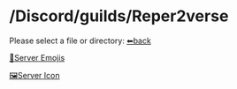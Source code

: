 # /Discord/guilds/Reper2verse
Please select a file or directory:
[⬅back](https://reper2.github.io/Downloadable-Files/md/Discord/guilds/guilds)

[📁Server Emojis](https://reper2.github.io/Downloadable-Files/md/Discord/guilds/Reper2verse/emoji/emoji)

[🖼Server Icon](https://reper2.github.io/Downloadable-Files/Discord/Guilds/Reper2verse/RS_serverIcon_001.png)

